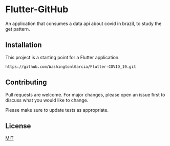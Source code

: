 # Flutter-GitHub

An application that consumes a data api about covid in brazil, to study the get pattern.

## Installation

This project is a starting point for a Flutter application.

```
https://github.com/WashingtonlGarcia/Flutter-COVID_19.git
```

## Contributing
Pull requests are welcome. For major changes, please open an issue first to discuss what you would like to change.

Please make sure to update tests as appropriate.

## License
[MIT](https://choosealicense.com/licenses/mit/)
